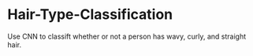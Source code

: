 # Hair-Type-Classification
Use CNN to classift whether or not a person has wavy, curly, and straight hair.
